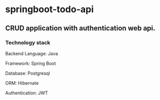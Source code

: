 # springboot-todo-api

## CRUD application with authentication web api.

### Technology stack
Backend
Language: Java

Framework: Spring Boot


Database: Postgresql

ORM: Hibernate


Authentication: JWT


